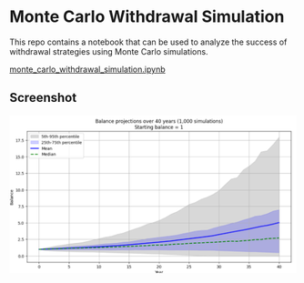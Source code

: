 # Monte Carlo Withdrawal Simulation

This repo contains a notebook that can be used to analyze the success of withdrawal strategies using Monte Carlo simulations.

[monte_carlo_withdrawal_simulation.ipynb](monte_carlo_withdrawal_simulation.ipynb)

## Screenshot

![Screenshot](screenshot.png)
